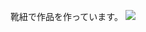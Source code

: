 靴紐で作品を作っています。
<img src="https://github-readme-stats.vercel.app/api/top-langs/?username=hutinoatari&layout=compact">
